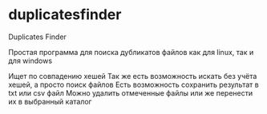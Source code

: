# duplicatesfinder
Duplicates Finder

Простая программа для поиска дубликатов файлов как для linux, так и для windows

Ищет по совпадению хешей
Так же есть возможность искать без учёта хешей, а просто поиск файлов
Есть возможность сохранить результат в txt или csv файл
Можно удалить отмеченные файлы или же перенести их в выбранный каталог
